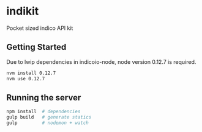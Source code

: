 # indikit
Pocket sized indico API kit

## Getting Started
Due to lwip dependencies in indicoio-node, node version 0.12.7 is required. 

```bash
nvm install 0.12.7
nvm use 0.12.7
```

## Running the server
```bash
npm install  # dependencies
gulp build   # generate statics
gulp         # nodemon + watch
```
